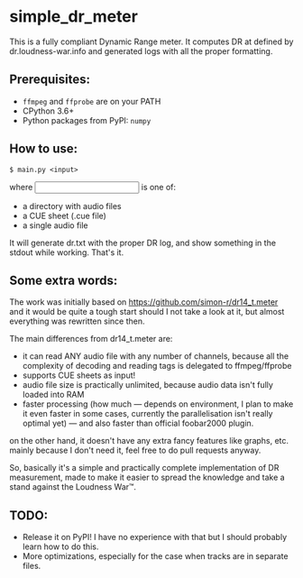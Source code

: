 # simple_dr_meter
This is a fully compliant Dynamic Range meter. It computes DR at defined by dr.loudness-war.info and generated logs with all the proper formatting.

## Prerequisites:

* `ffmpeg` and `ffprobe` are on your PATH
* CPython 3.6+
* Python packages from PyPI: `numpy`

## How to use:

	$ main.py <input>

where <input> is one of:
* a directory with audio files
* a CUE sheet (.cue file)
* a single audio file

It will generate dr.txt with the proper DR log, and show something in the stdout while working. That's it.

## Some extra words:

The work was initially based on https://github.com/simon-r/dr14_t.meter and it would be quite a tough start should I not take a look at it, but almost everything was rewritten since then.

The main differences from dr14_t.meter are:

* it can read ANY audio file with any number of channels, because all the complexity of decoding and reading tags is delegated to ffmpeg/ffprobe
* supports CUE sheets as input!
* audio file size is practically unlimited, because audio data isn't fully loaded into RAM
* faster processing (how much — depends on environment, I plan to make it even faster in some cases, currently the parallelisation isn't really optimal yet) — and also faster than official foobar2000 plugin.

on the other hand, it doesn't have any extra fancy features like graphs, etc. mainly because I don't need it, feel free to do pull requests anyway.

So, basically it's a simple and practically complete implementation of DR measurement, made to make it easier to spread the knowledge and take a stand against the Loudness War™.

## TODO:

* Release it on PyPI! I have no experience with that but I should probably learn how to do this.
* More optimizations, especially for the case when tracks are in separate files.